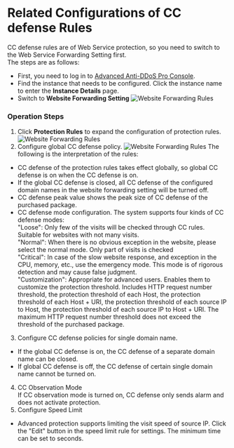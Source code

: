 # Related Configurations of CC defense Rules
CC defense rules are of Web Service protection, so you need to switch to the Web Service Forwarding Setting first. </BR>
The steps are as follows:
- First, you need to log in to [Advanced Anti-DDoS Pro Console](https://ip-anti-console.jdcloud.com/instancelist).
- Find the instance that needs to be configured. Click the instance name to enter the **Instance Details** page.
- Switch to **Website Forwarding Setting**
   ![Website Forwarding Rules](https://github.com/jdcloudcom/cn/blob/edit/image/Advanced%20Anti-DDoS/web-rule%2002.png)
   
### Operation Steps
1. Click **Protection Rules** to expand the configuration of protection rules.
 ![Website Forwarding Rules](https://github.com/jdcloudcom/cn/blob/edit/image/Advanced%20Anti-DDoS/web-rule%2004.png)
2. Configure global CC defense policy.
 ![Website Forwarding Rules](https://github.com/jdcloudcom/cn/blob/edit/image/Advanced%20Anti-DDoS/CC%20rules%2001.png)
The following is the interpretation of the rules:
- CC defense of the protection rules takes effect globally, so global CC defense is on when the CC defense is on.
- If the global CC defense is closed, all CC defense of the configured domain names in the website forwarding setting will be turned off.
- CC defense peak value shows the peak size of CC defense of the purchased package.
- CC defense mode configuration. The system supports four kinds of CC defense modes: </BR>
"Loose": Only few of the visits will be checked through CC rules. Suitable for websites with not many visits. </BR>
"Normal": When there is no obvious exception in the website, please select the normal mode. Only part of visits is checked</BR>
"Critical": In case of the slow website response, and exception in the CPU, memory, etc., use the emergency mode. This mode is of rigorous detection and may cause false judgment. </BR>
"Customization": Appropriate for advanced users. Enables them to customize the protection threshold. Includes HTTP request number threshold, the protection threshold of each Host, the protection threshold of each Host + URI, the protection threshold of each source IP to Host, the protection threshold of each source IP to Host + URI. The maximum HTTP request number threshold does not exceed the threshold of the purchased package. </BR>

3. Configure CC defense policies for single domain name. </BR>
 - If the global CC defense is on, the CC defense of a separate domain name can be closed.
 - If global CC defense is off, the CC defense of certain single domain name cannot be turned on.
4. CC Observation Mode</BR>
If CC observation mode is turned on, CC defense only sends alarm and does not activate protection.
5. Configure Speed Limit
- Advanced protection supports limiting the visit speed of source IP. Click the "Edit" button in the speed limit rule for settings. The minimum time can be set to seconds.


